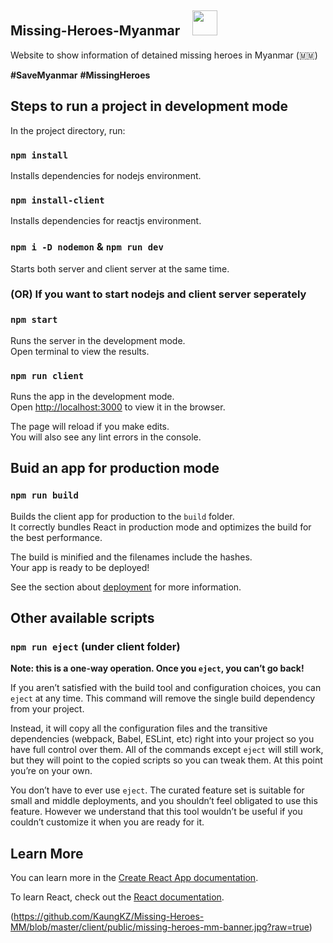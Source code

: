 ## Missing-Heroes-Myanmar &nbsp;&nbsp; <img src="https://i.imgur.com/KPrPX1z.jpeg" width="40" height="40"> 

 
Website to show information of detained missing heroes in Myanmar (:myanmar:)

**#SaveMyanmar**
**#MissingHeroes**

## Steps to run a project in development mode

In the project directory, run:

### `npm install` 

Installs dependencies for nodejs environment.

### `npm install-client`

Installs dependencies for reactjs environment.

### `npm i -D nodemon` & `npm run dev`

Starts both server and client server at the same time.

### (OR) If you want to start nodejs and client server seperately

### `npm start`

Runs the server in the development mode.\
Open terminal to view the results.

### `npm run client`

Runs the app in the development mode.\
Open [http://localhost:3000](http://localhost:3000) to view it in the browser.

The page will reload if you make edits.\
You will also see any lint errors in the console.

## Buid an app for production mode

### `npm run build` 

Builds the client app for production to the `build` folder.\
It correctly bundles React in production mode and optimizes the build for the best performance.

The build is minified and the filenames include the hashes.\
Your app is ready to be deployed!

See the section about [deployment](https://facebook.github.io/create-react-app/docs/deployment) for more information.

## Other available scripts

### `npm run eject` (under client folder)

**Note: this is a one-way operation. Once you `eject`, you can’t go back!**

If you aren’t satisfied with the build tool and configuration choices, you can `eject` at any time. This command will remove the single build dependency from your project.

Instead, it will copy all the configuration files and the transitive dependencies (webpack, Babel, ESLint, etc) right into your project so you have full control over them. All of the commands except `eject` will still work, but they will point to the copied scripts so you can tweak them. At this point you’re on your own.

You don’t have to ever use `eject`. The curated feature set is suitable for small and middle deployments, and you shouldn’t feel obligated to use this feature. However we understand that this tool wouldn’t be useful if you couldn’t customize it when you are ready for it.

## Learn More

You can learn more in the [Create React App documentation](https://facebook.github.io/create-react-app/docs/getting-started).

To learn React, check out the [React documentation](https://reactjs.org/).

(https://github.com/KaungKZ/Missing-Heroes-MM/blob/master/client/public/missing-heroes-mm-banner.jpg?raw=true)
